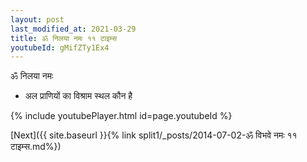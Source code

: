 ```yaml
---
layout: post
last_modified_at: 2021-03-29
title: ॐ निलया नमः ११ टाइम्स
youtubeId: gMifZTy1Ex4
---
```

 
 
 ॐ निलया नमः  
 
 -  अल प्राणियों का विश्राम स्थल कौन है 
 
  
 
  
 
 
 
 
 
 


{% include youtubePlayer.html id=page.youtubeId %}
 
[Next]({{ site.baseurl }}{% link  split1/_posts/2014-07-02-ॐ विभवे नमः ११ टाइम्स.md%})
 
